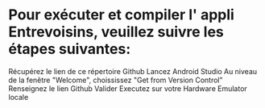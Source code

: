 # Pour exécuter et compiler l' appli Entrevoisins, veuillez suivre les étapes suivantes:

Récupérez le lien de ce répertoire Github
Lancez Android Studio
Au niveau de la fenêtre "Welcome", choississez "Get from Version Control"
Renseignez le lien Github
Valider
Executez sur votre Hardware Emulator locale
